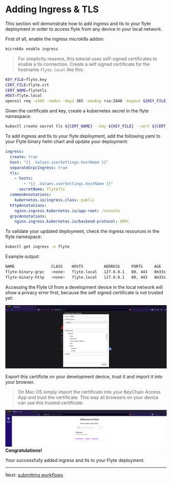 # Adding Ingress & TLS

This section will demonstrate how to add ingress and tls to your flyte deployment in order to access flyte from any device in your local network.

First of all, enable the ingress microk8s addon:
``` bash
microk8s enable ingress
```

> For simplicity reasons, this tutorial uses self-signed certificates to enable a tls connection.
Create a self signed certificate for the hostname `flyte.local` like this:

``` bash
KEY_FILE=flyte.key
CERT_FILE=flyte.crt
CERT_NAME=flytetls
HOST=flyte.local
openssl req -x509 -nodes -days 365 -newkey rsa:2048 -keyout ${KEY_FILE} -out ${CERT_FILE} -subj "/CN=${HOST}/O=${HOST}" -addext "subjectAltName = DNS:${HOST}"
```

Given the certificate and key, create a kubernetes secret in the flyte namespace:
``` bash
kubectl create secret tls ${CERT_NAME} --key ${KEY_FILE} --cert ${CERT_FILE} -n flyte
```

To add ingress and tls to your flyte deployment, add the following yaml to your Flyte binary helm chart and update your deployment:
``` yaml
ingress:
  create: true
  host: "{{ .Values.userSettings.hostName }}"
  separateGrpcIngress: true
  tls:
    - hosts:
        - "{{ .Values.userSettings.hostName }}"
      secretName: flytetls
  commonAnnotations:
    kubernetes.io/ingress.class: public
  httpAnnotations:
    nginx.ingress.kubernetes.io/app-root: /console
  grpcAnnotations:
    nginx.ingress.kubernetes.io/backend-protocol: GRPC
```
To validate your updated deployment, check the ingress resources in the flyte namespace:
``` bash
kubectl get ingress -n flyte
```
Example output:
```bash
NAME                CLASS    HOSTS         ADDRESS     PORTS     AGE
flyte-binary-grpc   <none>   flyte.local   127.0.0.1   80, 443   8m33s
flyte-binary-http   <none>   flyte.local   127.0.0.1   80, 443   8m33s
```

Accessing the Flyte UI from a development device in the local network will show a privacy error first, because the self signed certificate is not trusted yet:

![](../../images/microk8s-insecure-local-flyte-ui.png)

Export this certificte on your development device, trust it and import it into your browser.
> On Mac OS simply import the certificate into your KeyChain Access App and trust the certificate. This way all browsers on your device can use this trusted certificate.

![](../../images/microk8s-secure-local-flyte-ui.png)
**Congratulations!**

Your successfully added ingress and tls to your Flyte deployment.

---
Next: [submitting workflows](06-submitting-workflows.md)
